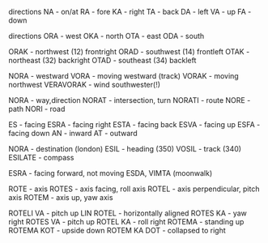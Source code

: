 directions
NA - on/at
RA - fore
KA - right
TA - back
DA - left
VA - up
FA - down

directions
ORA - west
OKA - north
OTA - east
ODA - south

ORAK - northwest (12) frontright
ORAD - southwest (14) frontleft
OTAK - northeast (32) backright
OTAD - southeast (34) backleft

NORA - westward
VORA - moving westward (track)
VORAK - moving northwest
VERAVORAK - wind southwester(!)

NORA - way,direction
NORAT - intersection, turn
NORATI - route
NORE - path
NORI - road

ES - facing
ESRA - facing right
ESTA - facing back
ESVA - facing up
ESFA - facing down
AN - inward
AT - outward

NORA - destination (london)
ESIL - heading (350)
VOSIL - track (340)
ESILATE - compass

ESRA - facing forward, not moving
ESDA, VIMTA (moonwalk)


ROTE - axis
ROTES - axis facing, roll axis
ROTEL - axis perpendicular, pitch axis
ROTEM - axis up, yaw axis

ROTELI VA - pitch up
LIN ROTEL - horizontally aligned
ROTES KA - yaw right
ROTES VA - pitch up
ROTEL KA - roll right
ROTEMA - standing up
ROTEMA KOT - upside down
ROTEM KA DOT - collapsed to right